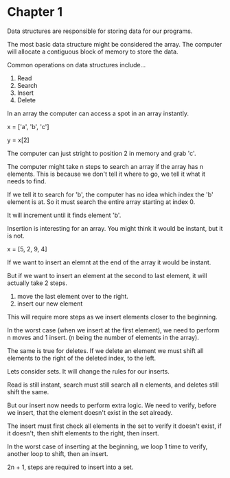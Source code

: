 # Chapter 1

Data structures are responsible for storing data for our programs.

The most basic data structure might be considered the array. The computer will allocate a contiguous block of memory to store the data.

Common operations on data structures include...

1) Read
2) Search
3) Insert
4) Delete

In an array the computer can access a spot in an array instantly.

x = ['a', 'b', 'c']

y = x[2]

The computer can just stright to position 2 in memory and grab 'c'.

The computer might take n steps to search an array if the array has n elements. This is because we don't tell it where to go, we tell it what it needs to find.

If we tell it to search for 'b', the computer has no idea which index the 'b' element is at. So it must search the entire array starting at index 0.

It will increment until it finds element 'b'.

Insertion is interesting for an array. You might think it would be instant, but it is not.

x = [5, 2, 9, 4]

If we want to insert an elemnt at the end of the array it would be instant.

But if we want to insert an element at the second to last element, it will actually take 2 steps.
1) move the last element over to the right.
2) insert our new element

This will require more steps as we insert elements closer to the beginning.

In the worst case (when we insert at the first element), we need to perform n moves and 1 insert. (n being the number of elements in the array).

The same is true for deletes. If we delete an element we must shift all elements to the right of the deleted index, to the left.


Lets consider sets. It will change the rules for our inserts.

Read is still instant, search must still search all n elements, and deletes still shift the same.

But our insert now needs to perform extra logic. We need to verify, before we insert, that the element doesn't exist in the set already.

The insert must first check all elements in the set to verify it doesn't exist, if it doesn't, then shift elements to the right, then insert.

In the worst case of inserting at the beginning, we loop 1 time to verify, another loop to shift, then an insert.

2n + 1, steps are required to insert into a set.
